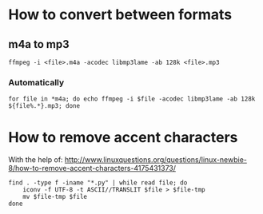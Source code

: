# How to convert between formats

## m4a to mp3

    ffmpeg -i <file>.m4a -acodec libmp3lame -ab 128k <file>.mp3

### Automatically

    for file in *m4a; do echo ffmpeg -i $file -acodec libmp3lame -ab 128k ${file%.*}.mp3; done

# How to remove accent characters

With the help of: http://www.linuxquestions.org/questions/linux-newbie-8/how-to-remove-accent-characters-4175431373/

    find . -type f -iname "*.py" | while read file; do
        iconv -f UTF-8 -t ASCII//TRANSLIT $file > $file-tmp
        mv $file-tmp $file
    done
